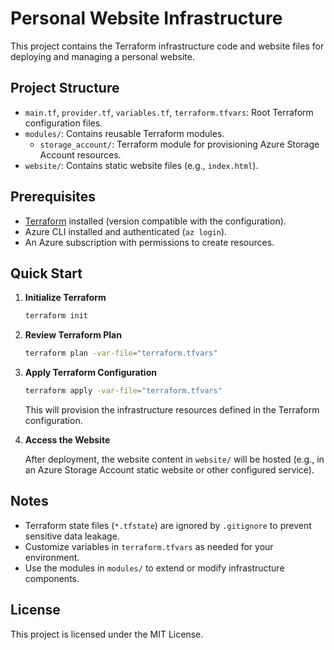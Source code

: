 # Personal Website Infrastructure

This project contains the Terraform infrastructure code and website files for deploying and managing a personal website.

## Project Structure

- `main.tf`, `provider.tf`, `variables.tf`, `terraform.tfvars`: Root Terraform configuration files.
- `modules/`: Contains reusable Terraform modules.
  - `storage_account/`: Terraform module for provisioning Azure Storage Account resources.
- `website/`: Contains static website files (e.g., `index.html`).

## Prerequisites

- [Terraform](https://www.terraform.io/downloads.html) installed (version compatible with the configuration).
- Azure CLI installed and authenticated (`az login`).
- An Azure subscription with permissions to create resources.

## Quick Start

1. **Initialize Terraform**

   ```bash
   terraform init
   ```

2. **Review Terraform Plan**

   ```bash
   terraform plan -var-file="terraform.tfvars"
   ```

3. **Apply Terraform Configuration**

   ```bash
   terraform apply -var-file="terraform.tfvars"
   ```

   This will provision the infrastructure resources defined in the Terraform configuration.

4. **Access the Website**

   After deployment, the website content in `website/` will be hosted (e.g., in an Azure Storage Account static website or other configured service).

## Notes

- Terraform state files (`*.tfstate`) are ignored by `.gitignore` to prevent sensitive data leakage.
- Customize variables in `terraform.tfvars` as needed for your environment.
- Use the modules in `modules/` to extend or modify infrastructure components.

## License

This project is licensed under the MIT License.